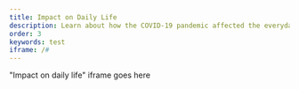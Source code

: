 ```yaml
---
title: Impact on Daily Life
description: Learn about how the COVID-19 pandemic affected the everyday lives of Medicare beneficiaries.
order: 3
keywords: test
iframe: /#
---
```


"Impact on daily life" iframe goes here
